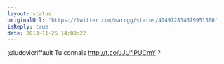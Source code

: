 ```yaml
---
layout: status
originalUrl: 'https://twitter.com/marcgg/status/404972834679951360'
isReply: true
date: 2013-11-25 14:00:22
---
```


@ludovicriffault Tu connais http://t.co/JJUflPUCmY ?
